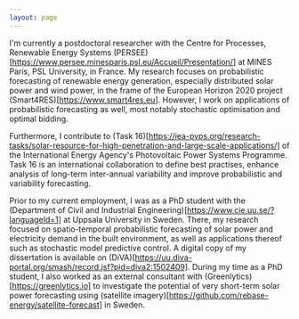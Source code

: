 ```yaml
---
layout: page
---
```


I'm currently a postdoctoral researcher with the Centre for Processes, Renewable Energy Systems (PERSEE)[https://www.persee.minesparis.psl.eu/Accueil/Presentation/] at MINES Paris, PSL University, in France. My research focuses on probabilistic forecasting of renewable energy generation, especially distributed solar power and wind power, in the frame of the European Horizon 2020 project (Smart4RES)[https://www.smart4res.eu]. However, I work on applications of probabilistic forecasting as well, most notably stochastic optimisation and optimal bidding.

Furthermore, I contribute to (Task 16)[https://iea-pvps.org/research-tasks/solar-resource-for-high-penetration-and-large-scale-applications/] of the International Energy Agency's Photovoltaic Power Systems Programme. Task 16 is an international collaboration to define best practises, enhance analysis of long-term inter-annual variability and improve probabilistic and variability forecasting.

Prior to my current employment, I was as a PhD student with the (Department of Civil and Industrial Engineering)[https://www.cie.uu.se/?languageId=1] at Uppsala University in Sweden. There, my research focused on spatio-temporal probabilistic forecasting of solar power and electricity demand in the built environment, as well as applications thereof such as stochastic model predictive control. A digital copy of my dissertation is available on (DiVA)[https://uu.diva-portal.org/smash/record.jsf?pid=diva2:1502409]. During my time as a PhD student, I also worked as an external consultant with (Greenlytics)[https://greenlytics.io] to investigate the potential of very short-term solar power forecasting using (satellite imagery)[https://github.com/rebase-energy/satellite-forecast] in Sweden.